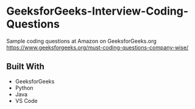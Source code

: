 # GeeksforGeeks-Interview-Coding-Questions
Sample coding questions at Amazon on GeeksforGeeks.org
https://www.geeksforgeeks.org/must-coding-questions-company-wise/

## Built With
- GeeksforGeeks
- Python
- Java
- VS Code
